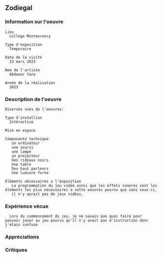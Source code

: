 ## Zodiegal

### Information sur l'oeuvre
    Lieu
      Collège Montmorency
      
    Type d'exposition
      Temporaire
    
    Date de la visite
      23 mars 2023
      
    Nom de l'artiste
      Abdanor Yara
    
    Année de la réalisation
      2023
    
### Description de l'oeuvre

    Diverses vues de l'oeuvres:
    
    Type d'installion
      Intéractive
      
    Mise en espace
    
    Composante technique
       un ordinateur
       une souris 
       une lampe 
       un projecteur 
       Des rideaux noirs
       Une table
       Des haut parleurs
       Une lumiere forte
       
    Éléments nécessaires a l'exposition
       La programmation du jeu vidéo ainsi que les effets sonores sont les éléments les plus nécessaires a cette oeuvres pourvu que sans ceux-ci,
       il n'y aurait pas de jeux vidéos.
    
### Expérience vécue
      Lors du commencement du jeu, je ne savais pas quoi faire pour pouvoir jouer au jeu pourvu qu'il n'y avait pas d'instruction donc j'étais confuse

### Appréciations


### Critiques
    
    
    


